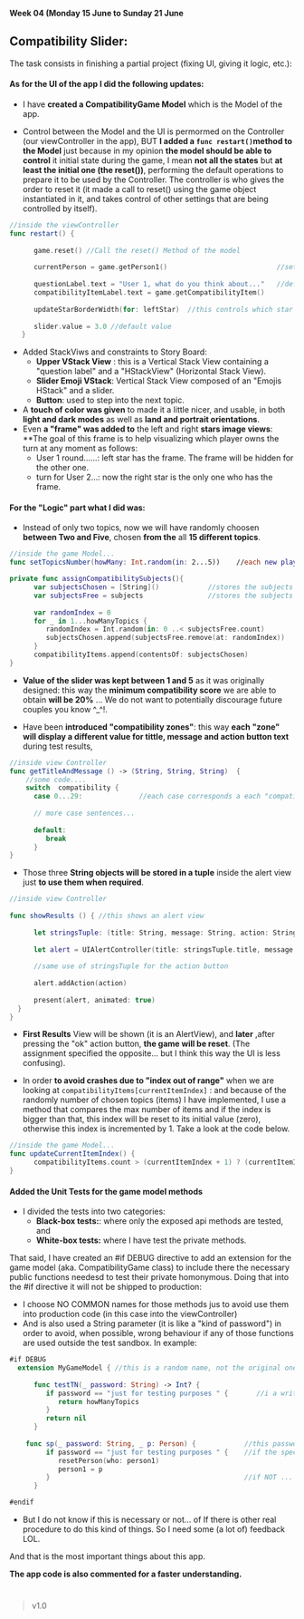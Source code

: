 **Week 04 (Monday 15 June to Sunday 21 June**  

## Compatibility Slider: 

The task consists in finishing a partial project (fixing UI, giving it logic, etc.):  

#### As for the **UI** of the app I did the following updates:
- I have **created a CompatibilityGame Model** which is the Model of the app.  

- Control between the Model and the UI is permormed on the Controller (our viewController in the app), BUT **I added a `func restart()`method to the Model** just because in my opinion **the model should be able to control** it initial state during the game, I mean **not all the states** but **at least the initial one (the reset())**, performing the default operations to prepare it to be used by the Controller. The controller is who gives the order to reset it (it made a call to reset() using the game object instantiated in it, and takes control of other settings that are being controlled by itself).
```Swift
//inside the viewController
func restart() {
      
      game.reset() //Call the reset() Method of the model
   
      currentPerson = game.getPerson1()                           //sets currentPerson to person1
      
      questionLabel.text = "User 1, what do you think about..."   //default message
      compatibilityItemLabel.text = game.getCompatibilityItem()
      
      updateStarBorderWidth(for: leftStar)  //this controls which star is taking the "frame" (left start means user 1)
      
      slider.value = 3.0 //default value
   }

```

- Added StackViws and constraints to Story Board:
  - **Upper VStack View** : this is a Vertical Stack View containing a "question label" and a "HStackView" (Horizontal Stack View).
  - **Slider Emoji VStack**: Vertical Stack View composed of an "Emojis HStack" and a slider.
  - **Button**: used to step into the next topic.
 - A **touch of color was given** to made it a little nicer, and usable, in both **light and dark modes** as well as **land and portrait orientations**.
 - Even **a "frame" was added to** the left and right **stars image views**: **The goal of this frame is to help visualizing which player owns the turn at any moment as follows:
   - User 1 round......: left star has the frame. The frame will be hidden for the other one.
   - turn for User 2...: now the right star is the only one who has the frame. 

#### For the **"Logic"** part what I did was:  
- Instead of only two topics, now we will have randomly choosen **between Two and Five**, chosen **from the** all **15 different topics**.
```Swift
//inside the game Model...
func setTopicsNumber(howMany: Int.random(in: 2...5))    //each new play we will have a random set of topics between 2 and 5

private func assignCompatibilitySubjects(){
      var subjectsChosen = [String]()            //stores the subjects already selected
      var subjectsFree = subjects                //stores the subjects we still have to choose 
      
      var randomIndex = 0
      for _ in 1...howManyTopics {
         randomIndex = Int.random(in: 0 ..< subjectsFree.count)
         subjectsChosen.append(subjectsFree.remove(at: randomIndex))   //with remove(at:) we assure we will not have repeated topics
      }
      compatibilityItems.append(contentsOf: subjectsChosen)
}
```
- **Value of the slider was kept between 1 and 5** as it was originally designed: this way the **minimum compatibility score** we are able to obtain **will be 20%** ... We do not want to potentially discourage future couples you know ^_^!.


- Have been **introduced "compatibility zones"**: this way **each "zone" will display a different value for tittle, message and action button text** during test results, 

```Swift
//inside view Controller
func getTitleAndMessage () -> (String, String, String)  {
    //some code....
    switch  compatibility { 
      case 0...29:              //each case corresponds a each "compatibility zone"
      
      // more case sentences...
      
      default:
         break
      }
}
```

- Those three  **String objects will be stored in a tuple** inside the alert view just **to use them when required**.
```Swift
//inside view Controller
  
func showResults () { //this shows an alert view
   
      let stringsTuple: (title: String, message: String, action: String) = getTitleAndMessage()
      
      let alert = UIAlertController(title: stringsTuple.title, message: stringsTuple.message, preferredStyle: .alert)
     
      //same use of stringsTuple for the action button
      
      alert.addAction(action)
      
      present(alert, animated: true)
  }
}

```
- **First Results** View will be shown (it is an AlertView), and **later** ,after pressing the "ok" action button, **the game will be reset**. 
(The assignment specified the opposite... but I think this way the UI is less confusing).


- In order **to avoid crashes due to "index out of range"** when we are looking at `compatibilityItems[currentItemIndex]` : and because of the randomly number of chosen topics (items) I have implemented, I use a method that compares the max number of items and if the index is bigger than that, this index will be reset to its initial value (zero), otherwise this index is incremented by 1. Take a look at the code below.
```Swift 
//inside the game Model...
func updateCurrentItemIndex() {
      compatibilityItems.count > (currentItemIndex + 1) ? (currentItemIndex += 1) : resetCurrentItemIndex()
}
```  

#### Added the Unit Tests for the game model methods

- I divided the tests into two categories:
  - **Black-box tests:**: where only the exposed api methods are tested, and  
  - **White-box tests:**  where I have test the private methods.

That said, I have created an #if DEBUG directive to add an extension for the game model (aka. CompatibilityGame class) to include there the necessary public functions needesd to test their private homonymous. Doing that into the #if directive it will not be shipped to production:
- I choose NO COMMON names for those methods jus to avoid use them into production code (in this case into the viewController)
- And is also used a String parameter (it is like a "kind of password") in order to avoid, when possible, wrong behaviour if any of those functions are used outside the test sandbox. In example:
```Swift
#if DEBUG
  extension MyGameModel { //this is a random name, not the original one
   
      func testTN(_ password: String) -> Int? {               
         if password == "just for testing purposes " {       //i a write the correct String then we perform the real functionlait
            return howManyTopics
         }
         return nil
      }
      
    func sp(_ password: String, _ p: Person) {            //this password: String parameter is used, later, as a filter
         if password == "just for testing purposes " {    //if the specific String is given, we perform the real functionality
            resetPerson(who: person1)
            person1 = p
         }                                                //if NOT ... nothing changes inside the normal working of the model
      }

#endif

```
- But I do not know if this is necessary or not... of If there is other real procedure to do this kind of things. So I need some (a lot of) feedback LOL.  



And that is the most important things about this app. 

**The app code is also commented for a faster understanding.**  

#
#
#




>v1.0

  

